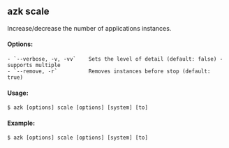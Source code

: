 ## azk scale

Increase/decrease the number of applications instances.

#### Options:

    - `--verbose, -v, -vv`    Sets the level of detail (default: false) - supports multiple
    - `--remove, -r`          Removes instances before stop (default: true)

#### Usage:

    $ azk [options] scale [options] [system] [to]

#### Example:

    $ azk [options] scale [options] [system] [to]
